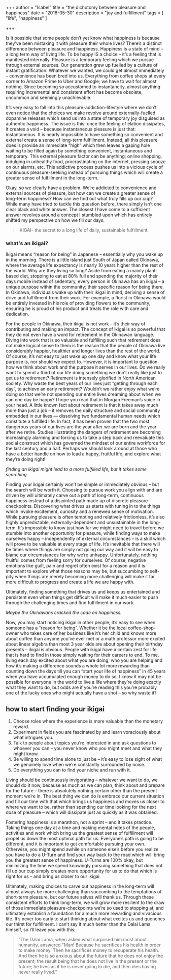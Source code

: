 +++
author = "Isabel"
title = "the dichotomy between pleasure and happiness"
date = "2018-05-30"
description = "joy and fulfillment"
tags = [
    "life",
    "happiness"
]

+++
 
Is it possible that some people don’t yet know what happiness is because they’ve been mistaking it with pleasure their whole lives?
There’s a distinct difference between pleasure and happiness. Happiness is a state of mind – a long term way of living life. To be happy IS a choice – it’s a feeling that is manifested internally. Pleasure is a temporary feeling which we pursue through external sources.
Our generation grew up fuelled by a culture of instant gratification. Whatever we wanted, we could get almost immediately – convenience has been bred into us. Everything from coffee shops at every corner to Amazon Prime to Uber and Google; we have to wait for almost nothing. Since becoming so accustomed to instantaneity, almost anything requiring incremental and consistent effort has become obsolete, uncommon and seemingly unachievable.
 
It’s very easy to fall into this pleasure-addiction-lifestyle where we don’t even notice that the choices we make revolve around externally-fuelled dopamine releases which send us into a state of temporary joy disguised as authentic happiness. The issue is this: once the feeling of elation   dissipates, it creates a void – because instantaneous pleasure is just that: instantaneous. It is nearly impossible to have something so convenient and external create a sense of long-term fulfillment. Instead, all this pleasure does is provide an immediate “high” which then leaves a gaping hole waiting to be filled again by something convenient, instantaneous and temporary. This external pleasure factor can be anything; online shopping, indulging in unhealthy food, procrastinating on the internet, pressing snooze on our alarms, etc. This addictive process pushes us into a vicious cycle of continuous pleasure-seeking instead of pursuing things which will create a greater sense of fulfillment in the long-term.
 
Okay, so we clearly have a problem. We’re addicted to convenience and external sources of pleasure, but how can we create a greater sense of long-term happiness?
How can we find out what truly fills up our cup?
While many have tried to tackle this question before, there simply isn’t one clear black and white answer. The closest I have come to a sufficient answer revolves around a concept I stumbled upon which has entirely shifted my perspective on how we fill our days:

> IKIGAI- the secret to a long life of daily, sustainable fulfillment.</br>
 
### what's an ikigai?

Ikigai means “reason for being” in Japanese – essentially why you wake up in the morning. There is a little island just South of Japan called Okinawa, where the average life expectancy is nearly 10 years higher than the rest of the world. Why are they living so long? Aside from eating a mainly plant-based diet, stopping to eat at 80% full and spending the majority of their days mobile instead of sedentary, every person in Okinawa has an ikigai – a unique purpose within the community; their specific reason for being there. In Okinawa, individuals wake up with their ikigai in mind, deriving a sense of drive and fulfillment from their work. For example, a florist in Okinawa would be entirely invested in his role of providing flowers to the community, ensuring he is proud of his product and treats the role with care and dedication.
 
For the people in Okinawa, their ikigai is not work – it’s their way of contributing and making an impact.
The concept of ikigai is so powerful that they do not even have a word for retirement in the Okinawan language.
Diving into work that is so valuable and fulfilling such that retirement does not make logical sense to them is the reason that the people of Okinawa live considerably happier, healthier and longer lives than the rest of the world. Of course, it’s not easy to just wake up one day and know what your life purpose is, nor should we expect to. However, it is important to question how we think about work and the purpose it serves in our lives.
Do we really want to spend a third of our life doing something we don’t really like just to get us to retirement?
Retirement is intensely glorified in North American society. Why waste the best years of our lives just “getting through each day”, to achieve an early retirement? Wouldn’t we rather enjoy what we’re doing so that we’re not spending our entire lives dreaming about when we can one day be happy?
 I hope you read that in Morgan Freeman’s voice in your head.
A little known fact about retirement is that it takes away much more than just a job – it removes the daily structure and social community embedded in our lives  — dissolving two fundamental human needs which constitute a fulfilled life. In fact, it has been proven that the two most dangerous years of our lives are the year after we are born and the year after we retire. Studies illustrating the dangers of retirement are becoming increasingly alarming and forcing us to take a step back and reevaluate this social construct which has governed the mindset of our entire workforce for the last century and a half. Perhaps we should look around at those who have a better handle on how to lead a happy, fruitful life, and explore what they’re doing right!

_finding an ikigai might lead to a more fulfilled life, but it takes some searching._

Finding your ikigai certainly won’t be simple or immediately obvious – but the search will be worth it. Choosing to pursue work you align with and are driven by will ultimately carve out a path of long-term, continuous happiness instead of a disjointed path made up of discrete pleasure-checkpoints. Discovering what drives us starts with tuning in to the things which invoke excitement, curiosity and a renewed sense of motivation.
While pursuing pleasure is often tempting and relatively frictionless, it’s also highly unpredictable, externally-dependent and unsustainable in the long-term. It’s impossible to know just how far we might need to travel before we stumble into another opportunity for pleasure, while finding ways to make ourselves happy – independently of external circumstances – is a skill which will prove to be valuable at every stage of life. It’s inevitable that there will be times where things are simply not going our way and it will be easy to blame our circumstances for why we’re unhappy. Unfortunately, nothing fruitful comes from feeling sorry for ourselves. Of course, negative emotions like guilt, pain and regret often exist for a reason and it is important to explore what those reasons may be, but succumbing to self-pity when things are merely becoming more challenging will make it far more difficult to progress and create a life we are happy with.
 
Ultimately, finding something that drives us and keeps us entertained and persistent even when things get difficult will make it much easier to push through the challenging times and find fulfillment in our work.

_Maybe the Okinawans cracked the code on happiness._

Now, you may start noticing ikigai in other people; it’s easy to see when someone has a “reason for being”. Whether it be the local coffee-shop-owner who takes care of her business like it’s her child and knows more about coffee than anyone you’ve ever met or a math professor more excited about linear algebra than most 3 year olds are about opening their birthday presents – ikigai is obvious. People with ikigai have a certain zest for life that is hard to find in those simply waiting for their careers to end.
To me, living each day excited about what you are doing, who you are helping and how it’s making a difference sounds a whole lot more rewarding than counting down the days till you can “start your life of happiness” in 45 years when you have accumulated enough money to do so. I know it may not be possible for everyone in the world to live a life where they’re doing exactly what they want to do, but odds are if you’re reading this you’re probably one of the lucky ones who might actually have a shot – so why waste it?
 
## how to start finding your ikigai
1. Choose roles where the experience is more valuable than the monetary reward.
2. Experiment in fields you are fascinated by and learn voraciously about what intrigues you.
3. Talk to people about topics you’re interested in and ask questions to whoever you can – you never know who you might meet and what they might know.
4. Be willing to spend time alone to just be – it’s easy to lose sight of what we genuinely love when we’re constantly surrounded by noise.
5. Do everything you can to find your niche and run with it.


Living should be continuously invigorating – whatever we want to do, we should do it now, because as much as we can plan, think about and prepare for the future – there is absolutely nothing certain other than the present moment we’re in. The best thing we can do is embrace our current situation and fill our time with that which brings us happiness and moves us closer to where we want to be, rather than spending our time looking for the next dose of pleasure – which will dissipate just as quickly as it was obtained.


Fostering happiness is a marathon, not a sprint – and it takes practice. Taking things one day at a time and making mental notes of the people, activities and work which bring us the greatest sense of fulfillment will propel us down the most optimal path for us. Everyone’s path is going to be different, and it is important to get comfortable pursuing your own. Otherwise, you might spend awhile on someone else’s before you realize you have to do a U-Turn and find your way back to the road which will bring you the greatest sense of happiness. U-Turns are 100% okay, but minimizing the time we spend knowingly pursuing something that does not fill up our cup simply creates more opportunity for us to do that which is right for us – and bring us closer to our ikigai.
 
Ultimately, making choices to carve out happiness in the long-term will almost always be more challenging than succumbing to the temptations of short-term pleasure, but our future selves will thank us. Through these consistent efforts to think long-term, we will grow more resilient to the draw of those immediate pleasure-checkpoints we’re so used to stopping at, and ultimately establish a foundation for a much more rewarding and vivacious life.
It’s never too early to start thinking about what excites us and quenches our thirst for fulfillment. I can’t say it much better than the Dalai Lama himself, so I’ll leave you with this: 

 > “The Dalai Lama, when asked what surprised him most about humanity, answered "Man! Because he sacrifices his health in order to make money. Then he sacrifices money to recuperate his health. And then he is so anxious about the future that he does not enjoy the present; the result being that he does not live in the present or the future; he lives as if he is never going to die, and then dies having never really lived.” </br>

